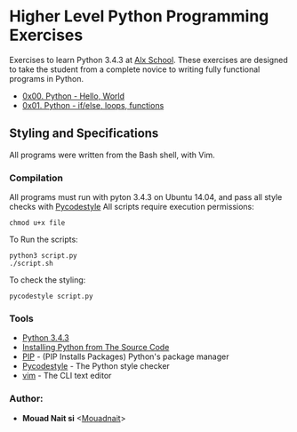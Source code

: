 # Higher Level Python Programming Exercises

Exercises to learn Python 3.4.3 at [Alx School](https://www.alxafrica.com/).
These exercises are designed to take the student from a complete novice to writing fully functional programs in Python.

- [0x00. Python - Hello, World](./0x00-python-hello_world)
- [0x01. Python - if/else, loops, functions](./0x01-python-if_else_loops_functions)

## Styling and Specifications

All programs were written from the Bash shell, with Vim.

### Compilation

All programs must run with pyton 3.4.3 on Ubuntu 14.04, and pass all style checks with [Pycodestyle](https://pypi.org/project/pycodestyle/)
All scripts require execution permissions:

```
chmod u+x file
```

To Run the scripts:

```
python3 script.py
./script.sh
```

To check the styling:

```
pycodestyle script.py
```

### Tools

- [Python 3.4.3](https://www.python.org/downloads/release/python-343/)
- [Installing Python from The Source Code](http://www.diveintopython.net/installing_python/source.html)
- [PIP](https://docs.python.org/3.4/installing/) - (PIP Installs Packages) Python's package manager
- [Pycodestyle](https://pypi.org/project/pycodestyle/) - The Python style checker
- [vim](http://www.vim.org/) - The CLI text editor

### Author:

- **Mouad Nait si** <[Mouadnait](https://github.com/lexxyla)>
